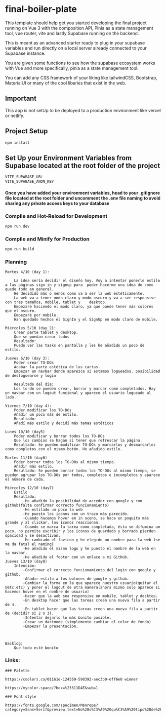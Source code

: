# final-boiler-plate

This template should help get you started developing the final project running on Vue 3 with the composition API, Pinia as a state management tool, vue router, vite and lastly Supabase running on the backend.

This is meant as an advanced starter ready to plug in your supabase variables and run directly on a local server already connected to your Supabase instance.

You are given some functions to see how the supabase ecosystem works with Vue and more specifically, pinia as a state management tool.

You can add any CSS framework of your liking like tailwindCSS, Bootstrap, MaterialUI or many of the cool libaries that exist in the web.

## Important

This app is not setUp to be deployed to a production environment like vercel or netlify.

## Project Setup

```sh
npm install
```

## Set Up your Environment Variables from Supabase located at the root folder of the project

```sh
VITE_SUPABASE_URL
VITE_SUPABASE_ANON_KEY
```

#### Once you have added your environment variables, head to your .gitIgnore file located at the root folder and uncomment the .env file naming to avoid sharing any private access keys to your database

### Compile and Hot-Reload for Development

```sh
npm run dev
```

### Compile and Minify for Production

```sh
npm run build
```

### Planning

    Martes 4/10 (day 1):

        La idea sería decidir el diseño hoy. Voy a intentar ponerle estilo a las páginas sign in y signup para  poder hacerme una idea de como quede todo en general.
        He decidido más o menos como va a ser la web estéticamente.
        La web va a tener modo claro y modo oscuro y va a ser responsive con tres tamaños, mobile, tablet y    desktop.
        Empezaré haciendo el modo claro, ya que puede tener más colores que el oscuro.
        Empezaré por mobile.
        Han quedado hechos el SignIn y el SignUp en modo claro de mobile.

    Miércoles 5/10 (day 2):
        Crear parte tablet y desktop.
        Que se puedan crear todos
        Resultado:
        Puedo ver las tasks en pantalla y les he añadido un poco de estilo.

    Jueves 6/10 (day 3):
        Poder crear TO-DOs
        Acabar la parte estética de las cartas.
        Empezar un navbar donde aparezca si estamos logueados, posibilidad de desloguearse y login

        Resultado del día:
        Los to-do se pueden crear, borrar y marcar como completados. Hay un navbar con un logout funcional y aparece el usuario logueado al lado.

    Viernes 7/10 (day 4):
        Poder modificar los TO-DOs
        Añadir un poco más de estilo.
        Resultado:
        Añadí más estilo y decidí más temas estéticos

    Lunes 10/10 (day5)
        Poder modificar y borrar todos los TO-DOs
        Que los cambios se hagan si tener que refrescar la página.
        Resultado: Se pueden modificar TO-DOs y marcarlos y desmarcarlos como completos con el mismo botón. He añadido estilo.

    Martes 11/10 (day6)
        Poder borrar todos los TO-DOs al mismo tiempo.
        Añadir más estilo.
        Resultado: Se pueden borrar todos los TO-DOs al mismo tiempo, se pueden agrupar los TO-DOs por todos, completos e incompletos y aparece el número de cada.

    Miércoles 12/10 (day7)
        Estilo
        Resultado:
            -He añadido la posibilidad de acceder con google y con github(falta confirmar correcto funcionamiento)
            -He estilado un poco la web
            -He puesto los iconos con un trazo más parecido.
            -Cuando hacemos hover en in ocono, se hace un poquito más grande y al clickar, los iconos reaccionan.
            -Cuando se marca la tarea como completada, ésta se difumina un poco, no permite escribir y los iconos de guardado y borrado pierden opacidad y se desactivan.
            -He cambiado el favicon y he elegido un nombre para la web (se me da fatal el naming)
            -He añadido el mismo logo y he puesto el nombre de la web en la navbar.
            -He añadido el footer con un enlace a mi GitHub.
    Jueves 13/10 (day8)
        Intención:
            -Confirmar el correcto funcionamiento del login con google y github.
            -Añadir estilo a los botones de google y github.
            -Cambiar la forma en la que aparece nuestro usuario(quitar el @etc.etc) y poner el logout de otra manera(ahora mismo solo aparece si hacemos hover en el nombre de usuario)
            -Hacer que la web sea responsive en mobile, tablet y desktop.
            -En desktop hacer que las tareas creen una nueva fila a partir de 4.
            -En tablet hacer que las tareas creen una nueva fila a partir de (decidir si 2 o 3).
            -Intentar dejarlo lo más bonito posible.
            -Crear un darkmode (simplemente cambiar el color de fondo)
            -Empezar la presentación.



    Backlog:
        Que todo esté bonito

### Links:

    ### Palette

    https://coolors.co/01161e-124559-598392-aec3b0-eff6e0 winner

    https://mycolor.space/?hex=%23311D4E&sub=1

    ### Font style

    https://fonts.google.com/specimen/Manrope?category=Sans+Serif&preview.text=No%20s%C3%A9%20qu%C3%A9%20tipo%20de%20letra%20quiero,%20a%20ver%20como%20quedan%20escritas%20varias%20l%C3%ADneas,%20con%20palabras%20con%20t%C3%ADldes,%20en%20catal%C3%A1n%20Con%20May%C3%BAsculas,%20etc.&preview.text_type=custom
